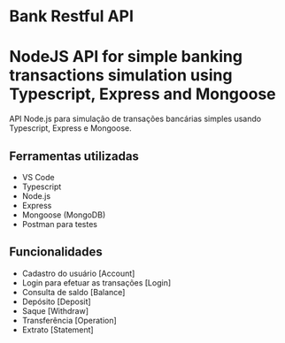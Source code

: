 # Bank Restful API
NodeJS API for simple banking transactions simulation using Typescript, Express and Mongoose
=======
API Node.js para simulação de transações bancárias simples usando Typescript, Express e Mongoose.

## Ferramentas utilizadas ##
- VS Code
- Typescript
- Node.js
- Express
- Mongoose (MongoDB)
- Postman para testes

## Funcionalidades ##
- Cadastro do usuário [Account]
- Login para efetuar as transações [Login]
- Consulta de saldo [Balance]
- Depósito [Deposit]
- Saque [Withdraw]
- Transferência [Operation]
- Extrato [Statement]

